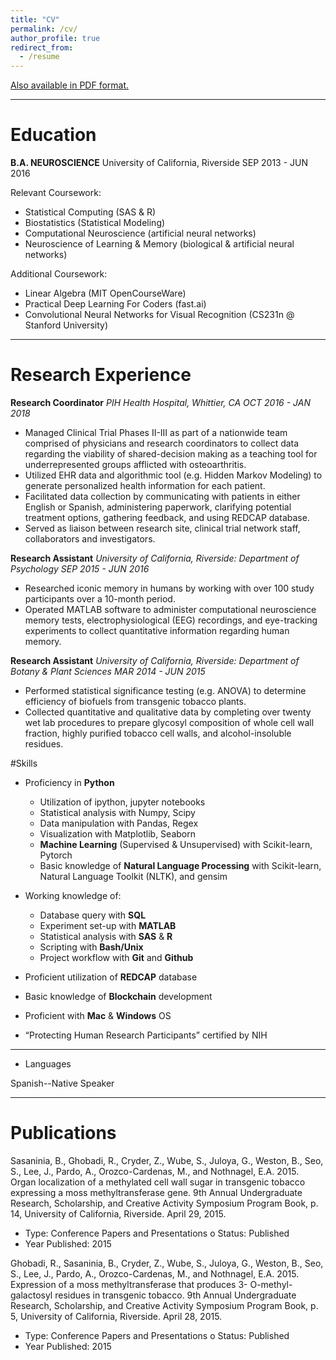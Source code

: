 ```yaml
---
title: "CV"
permalink: /cv/
author_profile: true
redirect_from:
  - /resume
---
```


[Also available in PDF format.](https://adrian-pardo.github.io/images/CV_AdrianPardo.pdf)

***

# Education

**B.A. NEUROSCIENCE**
University of California, Riverside
SEP 2013 - JUN 2016

Relevant Coursework:
* Statistical Computing (SAS & R)
* Biostatistics (Statistical Modeling)
* Computational Neuroscience (artificial
neural networks)
* Neuroscience of Learning & Memory (biological & artificial neural networks)

Additional Coursework:
* Linear Algebra (MIT OpenCourseWare)
* Practical Deep Learning For Coders (fast.ai)
* Convolutional Neural Networks for Visual Recognition (CS231n @ Stanford University)

***

# Research Experience

**Research Coordinator**
*PIH Health Hospital, Whittier, CA
OCT 2016 - JAN 2018*

* Managed Clinical Trial Phases II-III as part of a nationwide team comprised of physicians and research
coordinators to collect data regarding the viability of shared-decision making as a teaching tool for
underrepresented groups afflicted with osteoarthritis.
* Utilized EHR data and algorithmic tool (e.g. Hidden Markov Modeling) to generate personalized health information for each patient.
* Facilitated data collection by communicating with patients in either English or Spanish, administering
paperwork, clarifying potential treatment options, gathering feedback, and using REDCAP database.
* Served as liaison between research site, clinical trial network staff, collaborators and investigators.

**Research Assistant**
*University of California, Riverside: Department of Psychology
SEP 2015 - JUN 2016*

* Researched iconic memory in humans by working with over 100 study participants over a 10-month period.
* Operated MATLAB software to administer computational neuroscience memory tests, electrophysiological (EEG) recordings, and eye-tracking experiments to collect quantitative information regarding human memory.

**Research Assistant**
*University of California, Riverside: Department of Botany & Plant Sciences
MAR 2014 - JUN 2015*

* Performed statistical significance testing (e.g. ANOVA) to determine efficiency of biofuels from transgenic tobacco plants.
* Collected quantitative and qualitative data by completing over twenty wet lab procedures to prepare glycosyl composition of whole cell wall fraction, highly purified tobacco cell walls, and alcohol-insoluble residues.

#Skills

* Proficiency in **Python**
  * Utilization of ipython, jupyter notebooks
  * Statistical analysis with Numpy, Scipy
  * Data manipulation with Pandas, Regex
  * Visualization with Matplotlib, Seaborn
  * **Machine Learning** (Supervised & Unsupervised) with Scikit-learn, Pytorch
  * Basic knowledge of **Natural Language Processing** with Scikit-learn, Natural Language Toolkit (NLTK), and gensim

* Working knowledge of:
  * Database query with **SQL**
  * Experiment set-up with **MATLAB**
  * Statistical analysis with **SAS** & **R**
  * Scripting with **Bash/Unix**
  * Project workflow with **Git** and **Github**

* Proficient utilization of **REDCAP** database
* Basic knowledge of **Blockchain** development
* Proficient with **Mac** & **Windows** OS
* “Protecting Human Research Participants” certified by NIH

***

* Languages

Spanish--Native Speaker

***

# Publications

Sasaninia, B., Ghobadi, R., Cryder, Z., Wube, S., Juloya, G., Weston, B., Seo, S., Lee, J., Pardo, A., Orozco-Cardenas, M., and Nothnagel, E.A. 2015. Organ localization of a methylated cell wall sugar in transgenic tobacco expressing a moss methyltransferase gene. 9th Annual Undergraduate Research, Scholarship, and Creative Activity Symposium Program Book, p. 14, University of California, Riverside. April 29, 2015.
  * Type: Conference Papers and Presentations o Status: Published
  * Year Published: 2015

Ghobadi, R., Sasaninia, B., Cryder, Z., Wube, S., Juloya, G., Weston, B., Seo, S., Lee, J., Pardo, A., Orozco-Cardenas, M., and Nothnagel, E.A. 2015. Expression of a moss methyltransferase that produces 3- O-methyl-galactosyl residues in transgenic tobacco. 9th Annual Undergraduate Research, Scholarship, and Creative Activity Symposium Program Book, p. 5, University of California, Riverside. April 28, 2015.
   * Type: Conference Papers and Presentations o Status: Published
   * Year Published: 2015
